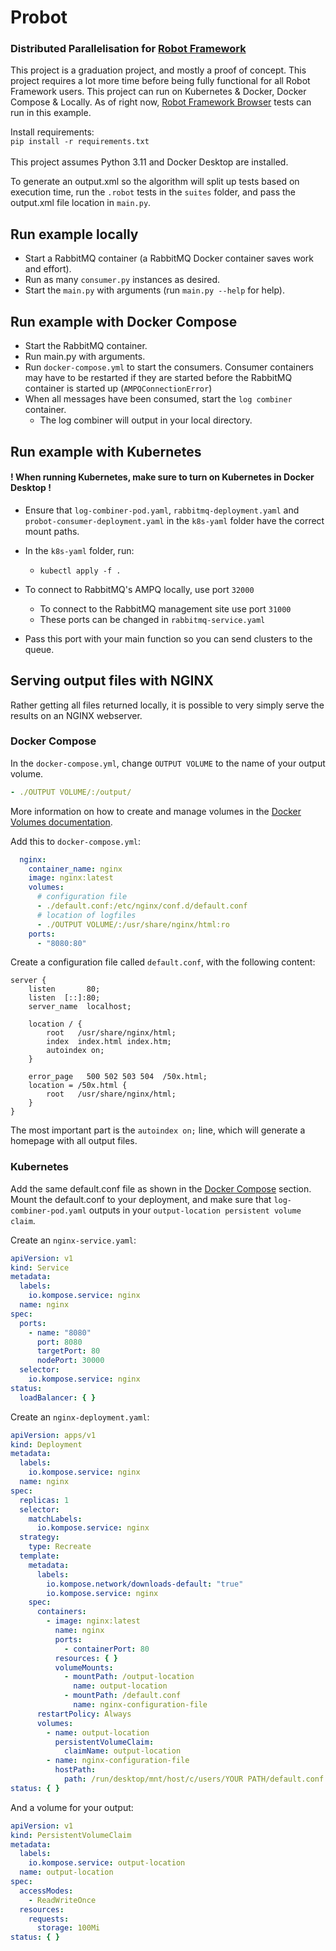 # Probot

### Distributed Parallelisation for [Robot Framework](https://robotframework.org/)

This project is a graduation project, and mostly a proof of concept. This project requires a lot more time before being
fully functional for all Robot Framework users. This project can run on Kubernetes & Docker, Docker Compose & Locally.
As of right now, [Robot Framework Browser](https://robotframework-browser.org/) tests can run in this example.

Install requirements:<br>
```pip install -r requirements.txt```<br><br>
This project assumes Python 3.11 and Docker Desktop are installed.<br>

To generate an output.xml so the algorithm will split up tests based on execution time, run the ```.robot``` tests in
the ```suites``` folder, and pass the output.xml file location in ```main.py```.

## Run example locally

- Start a RabbitMQ container (a RabbitMQ Docker container saves work and effort).
- Run as many ```consumer.py``` instances as desired.
- Start the ```main.py``` with arguments (run ```main.py --help``` for help).

## Run example with Docker Compose

- Start the RabbitMQ container.
- Run main.py with arguments.
- Run ```docker-compose.yml``` to start the consumers. Consumer containers may have to be restarted if they are started
  before the RabbitMQ container is started up (```AMPQConnectionError```)
- When all messages have been consumed, start the ```log combiner``` container.
    - The log combiner will output in your local directory.

## Run example with Kubernetes

#### ! When running Kubernetes, make sure to turn on Kubernetes in Docker Desktop !

* Ensure that ```log-combiner-pod.yaml```, ```rabbitmq-deployment.yaml``` and ```probot-consumer-deployment.yaml``` in
  the ```k8s-yaml``` folder have the correct mount paths.
* In the ```k8s-yaml``` folder, run:
    * ```kubectl apply -f .```

* To connect to RabbitMQ's AMPQ locally, use port ```32000```
    * To connect to the RabbitMQ management site use port ```31000```
    * These ports can be changed in ```rabbitmq-service.yaml```
* Pass this port with your main function so you can send clusters to the queue.

## Serving output files with NGINX

Rather getting all files returned locally, it is possible to very simply serve the results on an NGINX webserver.

### Docker Compose

In the ```docker-compose.yml```, change ```OUTPUT VOLUME``` to the name of your output volume.

```yaml
- ./OUTPUT VOLUME/:/output/
```

More information on how
to create and manage volumes in the [Docker Volumes documentation](https://docs.docker.com/storage/volumes/).

Add this to ```docker-compose.yml```:

```yaml
  nginx:
    container_name: nginx
    image: nginx:latest
    volumes:
      # configuration file
      - ./default.conf:/etc/nginx/conf.d/default.conf
      # location of logfiles
      - ./OUTPUT VOLUME/:/usr/share/nginx/html:ro
    ports:
      - "8080:80"
  ```

Create a configuration file called ```default.conf```, with the following content:

```shell
server {
    listen       80;
    listen  [::]:80;
    server_name  localhost;

    location / {
        root   /usr/share/nginx/html;
        index  index.html index.htm;
        autoindex on;
    }

    error_page   500 502 503 504  /50x.html;
    location = /50x.html {
        root   /usr/share/nginx/html;
    }
}
```

The most important part is the ```autoindex on;``` line, which will generate a homepage with all output files.

### Kubernetes

Add the same default.conf file as shown in the [Docker Compose](#docker-compose) section. Mount the default.conf to your
deployment, and make sure that ```log-combiner-pod.yaml``` outputs in
your ```output-location persistent volume claim```.

Create an ```nginx-service.yaml```:

```yaml
apiVersion: v1
kind: Service
metadata:
  labels:
    io.kompose.service: nginx
  name: nginx
spec:
  ports:
    - name: "8080"
      port: 8080
      targetPort: 80
      nodePort: 30000
  selector:
    io.kompose.service: nginx
status:
  loadBalancer: { }
```

Create an ```nginx-deployment.yaml```:

```yaml
apiVersion: apps/v1
kind: Deployment
metadata:
  labels:
    io.kompose.service: nginx
  name: nginx
spec:
  replicas: 1
  selector:
    matchLabels:
      io.kompose.service: nginx
  strategy:
    type: Recreate
  template:
    metadata:
      labels:
        io.kompose.network/downloads-default: "true"
        io.kompose.service: nginx
    spec:
      containers:
        - image: nginx:latest
          name: nginx
          ports:
            - containerPort: 80
          resources: { }
          volumeMounts:
            - mountPath: /output-location
              name: output-location
            - mountPath: /default.conf
              name: nginx-configuration-file
      restartPolicy: Always
      volumes:
        - name: output-location
          persistentVolumeClaim:
            claimName: output-location
        - name: nginx-configuration-file
          hostPath:
            path: /run/desktop/mnt/host/c/users/YOUR PATH/default.conf
status: { }
```

And a volume for your output:

```yaml
apiVersion: v1
kind: PersistentVolumeClaim
metadata:
  labels:
    io.kompose.service: output-location
  name: output-location
spec:
  accessModes:
    - ReadWriteOnce
  resources:
    requests:
      storage: 100Mi
status: { }

```